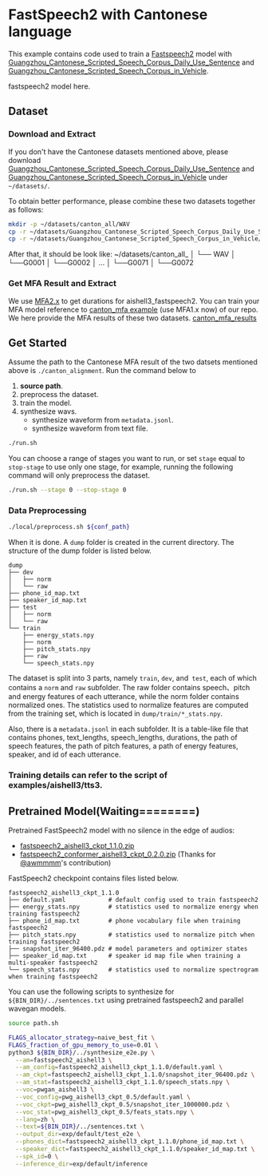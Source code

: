 # FastSpeech2 with Cantonese language
This example contains code used to train a [Fastspeech2](https://arxiv.org/abs/2006.04558) model with [Guangzhou_Cantonese_Scripted_Speech_Corpus_Daily_Use_Sentence](https://magichub.com/datasets/guangzhou-cantonese-scripted-speech-corpus-daily-use-sentence/) and [Guangzhou_Cantonese_Scripted_Speech_Corpus_in_Vehicle](https://magichub.com/datasets/guangzhou-cantonese-scripted-speech-corpus-in-the-vehicle/).


fastspeech2 model here.
## Dataset
### Download and Extract
If you don't have the Cantonese datasets mentioned above, please download [Guangzhou_Cantonese_Scripted_Speech_Corpus_Daily_Use_Sentence](https://magichub.com/datasets/guangzhou-cantonese-scripted-speech-corpus-daily-use-sentence/) and [Guangzhou_Cantonese_Scripted_Speech_Corpus_in_Vehicle](https://magichub.com/datasets/guangzhou-cantonese-scripted-speech-corpus-in-the-vehicle/) under `~/datasets/`.

To obtain better performance, please combine these two datasets together as follows:

```bash
mkdir -p ~/datasets/canton_all/WAV
cp -r ~/datasets/Guangzhou_Cantonese_Scripted_Speech_Corpus_Daily_Use_Sentence/WAV/* ~/datasets/canton_all/WAV
cp -r ~/datasets/Guangzhou_Cantonese_Scripted_Speech_Corpus_in_Vehicle/WAV/* ~/datasets/canton_all/WAV
```

After that, it should be look like:
~/datasets/canton_all_
│   └── WAV
│       └──G0001
│       └──G0002
│       ...
│       └──G0071
│       └──G0072

 
### Get MFA Result and Extract
We use [MFA2.x](https://github.com/MontrealCorpusTools/Montreal-Forced-Aligner) to get durations for aishell3_fastspeech2.
You can train your MFA model reference to [canton_mfa example](https://github.com/PaddlePaddle/PaddleSpeech/tree/develop/examples/other/mfa) (use MFA1.x now) of our repo.
We here provide the MFA results of these two datasets. [canton_mfa_results](https://paddlespeech.bj.bcebos.com/MFA/Canton/canton_alignment.zip)

## Get Started
Assume the path to the Cantonese MFA result of the two datsets mentioned above is `./canton_alignment`.
Run the command below to
1. **source path**.
2. preprocess the dataset.
3. train the model.
4. synthesize wavs.
    - synthesize waveform from `metadata.jsonl`.
    - synthesize waveform from text file.
```bash
./run.sh
```
You can choose a range of stages you want to run, or set `stage` equal to `stop-stage` to use only one stage, for example, running the following command will only preprocess the dataset.
```bash
./run.sh --stage 0 --stop-stage 0
```

### Data Preprocessing
```bash
./local/preprocess.sh ${conf_path}
```
When it is done. A `dump` folder is created in the current directory. The structure of the dump folder is listed below.
```text
dump
├── dev
│   ├── norm
│   └── raw
├── phone_id_map.txt
├── speaker_id_map.txt
├── test
│   ├── norm
│   └── raw
└── train
    ├── energy_stats.npy
    ├── norm
    ├── pitch_stats.npy
    ├── raw
    └── speech_stats.npy
```
The dataset is split into 3 parts, namely `train`, `dev`, and` test`, each of which contains a `norm` and `raw` subfolder. The raw folder contains speech、pitch and energy features of each utterance, while the norm folder contains normalized ones. The statistics used to normalize features are computed from the training set, which is located in `dump/train/*_stats.npy`.

Also, there is a `metadata.jsonl` in each subfolder. It is a table-like file that contains phones, text_lengths, speech_lengths, durations, the path of speech features, the path of pitch features, a path of energy features, speaker, and id of each utterance.

### Training details can refer to the script of examples/aishell3/tts3.

## Pretrained Model(Waiting========)
Pretrained FastSpeech2 model with no silence in the edge of audios:
- [fastspeech2_aishell3_ckpt_1.1.0.zip](https://paddlespeech.bj.bcebos.com/Parakeet/released_models/fastspeech2/fastspeech2_aishell3_ckpt_1.1.0.zip)
- [fastspeech2_conformer_aishell3_ckpt_0.2.0.zip](https://paddlespeech.bj.bcebos.com/Parakeet/released_models/fastspeech2/fastspeech2_conformer_aishell3_ckpt_0.2.0.zip) (Thanks for [@awmmmm](https://github.com/awmmmm)'s contribution)


FastSpeech2 checkpoint contains files listed below.

```text
fastspeech2_aishell3_ckpt_1.1.0
├── default.yaml            # default config used to train fastspeech2
├── energy_stats.npy        # statistics used to normalize energy when training fastspeech2
├── phone_id_map.txt        # phone vocabulary file when training fastspeech2
├── pitch_stats.npy         # statistics used to normalize pitch when training fastspeech2
├── snapshot_iter_96400.pdz # model parameters and optimizer states
├── speaker_id_map.txt      # speaker id map file when training a multi-speaker fastspeech2
└── speech_stats.npy        # statistics used to normalize spectrogram when training fastspeech2
```
You can use the following scripts to synthesize for `${BIN_DIR}/../sentences.txt` using pretrained fastspeech2 and parallel wavegan models.
```bash
source path.sh

FLAGS_allocator_strategy=naive_best_fit \
FLAGS_fraction_of_gpu_memory_to_use=0.01 \
python3 ${BIN_DIR}/../synthesize_e2e.py \
  --am=fastspeech2_aishell3 \
  --am_config=fastspeech2_aishell3_ckpt_1.1.0/default.yaml \
  --am_ckpt=fastspeech2_aishell3_ckpt_1.1.0/snapshot_iter_96400.pdz \
  --am_stat=fastspeech2_aishell3_ckpt_1.1.0/speech_stats.npy \
  --voc=pwgan_aishell3 \
  --voc_config=pwg_aishell3_ckpt_0.5/default.yaml \
  --voc_ckpt=pwg_aishell3_ckpt_0.5/snapshot_iter_1000000.pdz \
  --voc_stat=pwg_aishell3_ckpt_0.5/feats_stats.npy \
  --lang=zh \
  --text=${BIN_DIR}/../sentences.txt \
  --output_dir=exp/default/test_e2e \
  --phones_dict=fastspeech2_aishell3_ckpt_1.1.0/phone_id_map.txt \
  --speaker_dict=fastspeech2_aishell3_ckpt_1.1.0/speaker_id_map.txt \
  --spk_id=0 \
  --inference_dir=exp/default/inference
```
